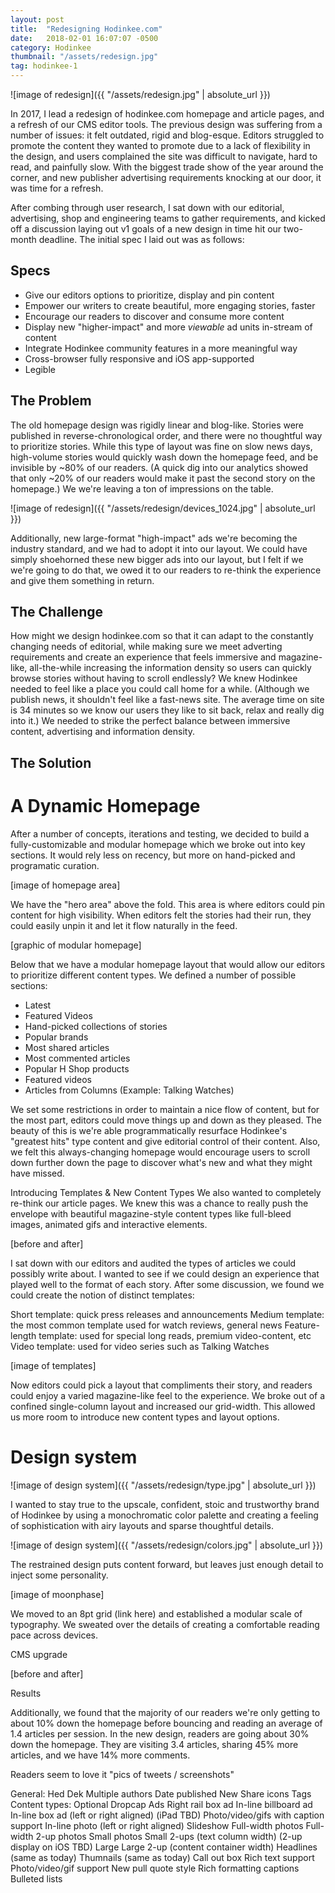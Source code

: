 ```yaml
---
layout: post
title:  "Redesigning Hodinkee.com"
date:   2018-02-01 16:07:07 -0500
category: Hodinkee
thumbnail: "/assets/redesign.jpg"
tag: hodinkee-1
---
```


![image of redesign]({{ "/assets/redesign.jpg" | absolute_url }})

In 2017, I lead a redesign of hodinkee.com homepage and article pages, and a refresh of our CMS editor tools. The previous design was suffering from a number of issues: it felt outdated, rigid and blog-esque. Editors struggled to promote the content they wanted to promote due to a lack of flexibility in the design, and users complained the site was difficult to navigate, hard to read, and painfully slow. With the biggest trade show of the year around the corner, and new publisher advertising requirements knocking at our door, it was time for a refresh.

After combing through user research, I sat down with our editorial, advertising, shop and engineering teams to gather requirements, and kicked off a discussion laying out v1 goals of a new design in time hit our two-month deadline. The initial spec I laid out was as follows:

## Specs

- Give our editors options to prioritize, display and pin content
- Empower our writers to create beautiful, more engaging stories, faster
- Encourage our readers to discover and consume more content
- Display new "higher-impact" and more _viewable_ ad units in-stream of content
- Integrate Hodinkee community features in a more meaningful way
- Cross-browser fully responsive and iOS app-supported
- Legible

## The Problem
The old homepage design was rigidly linear and blog-like. Stories were published in reverse-chronological order, and there were no thoughtful way to prioritize stories. While this type of layout was fine on slow news days, high-volume stories would quickly wash down the homepage feed, and be invisible by ~80% of our readers. (A quick dig into our analytics showed that only ~20% of our readers would make it past the second story on the homepage.) We we're leaving a ton of impressions on the table.

![image of redesign]({{ "/assets/redesign/devices_1024.jpg" | absolute_url }})

Additionally, new large-format "high-impact" ads we're becoming the industry standard, and we had to adopt it into our layout. We could have simply shoehorned these new bigger ads into our layout, but I felt if we we're going to do that, we owed it to our readers to re-think the experience and give them something in return.

## The Challenge
How might we design hodinkee.com so that it can adapt to the constantly changing needs of editorial, while making sure we meet adverting requirements and create an experience that feels immersive and magazine-like, all-the-while increasing the information density so users can quickly browse stories without having to scroll endlessly? We knew Hodinkee needed to feel like a place you could call home for a while. (Although we publish news, it shouldn't feel like a fast-news site. The average time on site is 34 minutes so we know our users they like to sit back, relax and really dig into it.) We needed to strike the perfect balance between immersive content, advertising and information density.

## The Solution

# A Dynamic Homepage
After a number of concepts, iterations and testing, we decided to build a fully-customizable and modular homepage which we broke out into key sections. It would rely less on recency, but more on hand-picked and programatic curation.

[image of homepage area]

We have the "hero area" above the fold. This area is where editors could pin content for high visibility. When editors felt the stories had their run, they could easily unpin it and let it flow naturally in the feed.

[graphic of modular homepage]

Below that we have a modular homepage layout that would allow our editors to prioritize different content types. We defined a number of possible sections:

- Latest
- Featured Videos
- Hand-picked collections of stories
- Popular brands
- Most shared articles
- Most commented articles
- Popular H Shop products 
- Featured videos
- Articles from Columns (Example: Talking Watches)

We set some restrictions in order to maintain a nice flow of content, but for the most part, editors could move things up and down as they pleased. The beauty of this is we're able programmatically resurface Hodinkee's "greatest hits" type content and give editorial control of their content. Also, we felt this always-changing homepage would encourage users to scroll down further down the page to discover what's new and what they might have missed. 

Introducing Templates & New Content Types
We also wanted to completely re-think our article pages. We knew this was a chance to really push the envelope with beautiful magazine-style content types like full-bleed images, animated gifs and interactive elements. 

[before and after]

I sat down with our editors and audited the types of articles we could possibly write about. I wanted to see if we could design an experience that played well to the format of each story. After some discussion, we found we could create the notion of distinct templates:

Short template: quick press releases and announcements
Medium template: the most common template used for watch reviews, general news
Feature-length template: used for special long reads, premium video-content, etc
Video template: used for video series such as Talking Watches

[image of templates]

Now editors could pick a layout that compliments their story, and readers could enjoy a varied magazine-like feel to the experience. We broke out of a confined single-column layout and increased our grid-width. This allowed us more room to introduce new content types and layout options.

# Design system
![image of design system]({{ "/assets/redesign/type.jpg" | absolute_url }})

I wanted to stay true to the upscale, confident, stoic and trustworthy brand of Hodinkee by using a monochromatic color palette and creating a feeling of sophistication with airy layouts and sparse thoughtful details. 

![image of design system]({{ "/assets/redesign/colors.jpg" | absolute_url }})

The restrained design puts content forward, but leaves just enough detail to inject some personality. 

[image of moonphase]

We moved to an 8pt grid (link here) and established a modular scale of typography. We sweated over the details of creating a comfortable reading pace across devices.

CMS upgrade

[before and after]

Results

Additionally, we found that the majority of our readers we're only getting to about 10% down the homepage before bouncing and reading an average of 1.4 articles per session. In the new design, readers are going about 30% down the homepage. They are visiting 3.4 articles, sharing 45% more articles, and we have 14% more comments.

Readers seem to love it "pics of tweets / screenshots"



General:
Hed
Dek
Multiple authors
Date published
New Share icons
Tags
Content types:
	Optional Dropcap
	Ads
	Right rail box ad
	In-line billboard ad
	In-line box ad (left or right aligned) (iPad TBD)
	Photo/video/gifs with caption support
	In-line photo (left or right aligned)
	Slideshow
	Full-width photos
	Full-width 2-up photos
	Small photos
	Small 2-ups (text column width) (2-up display on iOS TBD)
	Large
	Large 2-up (content container width)
	Headlines (same as today)
	Thumnails (same as today)
	Call out box
	Rich text support
	Photo/video/gif support
	New pull quote style
	Rich formatting captions
	Bulleted lists


